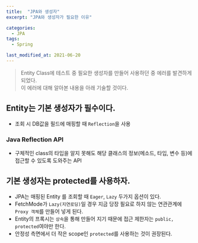 ```yaml
---
title:  "JPA와 생성자"
excerpt: "JPA와 생성자가 필요한 이유"

categories:
  - JPA
tags:
  - Spring

last_modified_at: 2021-06-20
---
```


> Entity Class에 테스트 중 필요한 생성자를 만들어 사용하던 중 에러를 발견하게 되었다. <br>
이 에러에 대해 알아본 내용을 아래 기술할 것이다.

## Entity는 기본 생성자가 필수이다.
* 조회 시 DB값을 필드에 매핑할 때 `Reflection`을 사용

### Java Reflection API
* 구체적인 class의 타입을 알지 못해도 해당 클래스의 정보(메소드, 타입, 변수 등)에 접근할 수 있도록 도와주는 API

## 기본 생성자는 protected를 사용하자.
* JPA는 매핑된 Entity 를 조회할 때 `Eager`, `Lazy` 두가지 옵션이 있다.
* FetchMode가 `Lazy(지연로딩)`일 경우 지금 당장 필요로 하지 않는 연관관계에 `Proxy 객체`를 만들어 넣게 된다.
* Entity의 프록시는 `상속`을 통해 만들어 지기 때문에 접근 제한자는 `public, protected`여야만 한다.
* 안정성 측면에서 더 작은 scope인 `protected`를 사용하는 것이 권장된다.